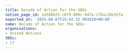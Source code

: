 ```yaml
---
title: Decade of Action for the SDGs
notion_page_id: 1d5d6625-c679-800c-847a-cfbac28e55fa
exported_at: '2025-08-07T15:42:32.903838+00:00'
name: Decade of Action for the SDGs
organisations:
- United Nations
SDGs:
- 17
---
```


